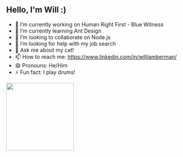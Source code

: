 ## Hello, I'm Will :)

- 🔭 I’m currently working on Human Right First - Blue Witness
- 🌱 I’m currently learning Ant Design
- 👯 I’m looking to collaborate on Node.js
- 🤔 I’m looking for help with my job search
- 💬 Ask me about my cat!
- 📫 How to reach me: https://www.linkedin.com/in/williamberman/
- 😄 Pronouns: He/Him
- ⚡ Fun fact: I play drums!

<a href="https://github.com/wberman27">
  <img height="180em" src="https://github-readme-stats.vercel.app/api?username=wberman27&theme=buefy&show_icons=true" />
